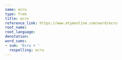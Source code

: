 ```yaml
---
name: ecru
type: free
title: ecru
reference_link: https://www.etymonline.com/word/ecru
root_name: 
root_language: 
denotation: 
word_sums:
- sum: 'Ecru + '
  respelling: ecru
---
```

